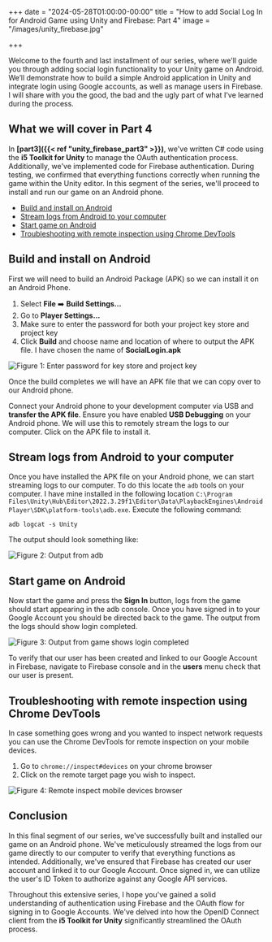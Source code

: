 +++
date = "2024-05-28T01:00:00-00:00"
title = "How to add Social Log In for Android Game using Unity and Firebase: Part 4"
image = "/images/unity_firebase.jpg"

+++

Welcome to the fourth and last installment of our series, where we'll guide you through adding social login functionality to your Unity game on Android. We’ll demonstrate how to build a simple Android application in Unity and integrate login using Google accounts, as well as manage users in Firebase. I will share with you the good, the bad and the ugly part of what I've learned during the process.

## What we will cover in Part 4

In **[part3]({{< ref "unity_firebase_part3" >}})**, we've written C# code using the **i5 Toolkit for Unity** to manage the OAuth authentication process. Additionally, we've implemented code for Firebase authentication. During testing, we confirmed that everything functions correctly when running the game within the Unity editor. In this segment of the series, we'll proceed to install and run our game on an Android phone.

- [Build and install on Android](#build-and-install-on-android)
- [Stream logs from Android to your computer](#stream-logs-from-android-to-your-computer)
- [Start game on Android](#start-game-on-android)
- [Troubleshooting with remote inspection using Chrome DevTools](#troubleshooting-with-remote-inspection-using-chrome-devtools)

## Build and install on Android

First we will need to build an Android Package (APK) so we can install it on an Android Phone.

1. Select **File** ➡️ **Build Settings...**
2. Go to **Player Settings...**
3. Make sure to enter the password for both your project key store and project key
4. Click **Build** and choose name and location of where to output the APK file. I have chosen the name of **SocialLogin.apk**

![](/images/unity_player_settings_password.png "Figure 1: Enter password for key store and project key")

Once the build completes we will have an APK file that we can copy over to our Android phone.

Connect your Android phone to your development computer via USB and **transfer the APK file**. Ensure you have enabled **USB Debugging** on your Android phone. We will use this to remotely stream the logs to our computer. Click on the APK file to install it.

## Stream logs from Android to your computer

Once you have installed the APK file on your Android phone, we can start streaming logs to our computer. To do this locate the `adb` tools on your computer. I have mine installed in the following location `C:\Program Files\Unity\Hub\Editor\2022.3.29f1\Editor\Data\PlaybackEngines\AndroidPlayer\SDK\platform-tools\adb.exe`. Execute the following command:

```shell
adb logcat -s Unity
```

The output should look something like:

![](/images/adb_logcat.png "Figure 2: Output from adb")

## Start game on Android

Now start the game and press the **Sign In** button, logs from the game should start appearing in the adb console. Once you have signed in to your Google Account you should be directed back to the game. The output from the logs should show login completed.

![](/images/adb_login_completed.png "Figure 3: Output from game shows login completed")

To verify that our user has been created and linked to our Google Account in Firebase, navigate to Firebase console and in the **users** menu check that our user is present.

## Troubleshooting with remote inspection using Chrome DevTools

In case something goes wrong and you wanted to inspect network requests you can use the Chrome DevTools for remote inspection on your mobile devices.

1. Go to `chrome://inspect#devices` on your chrome browser
2. Click on the remote target page you wish to inspect.

![](/images/chrome_remote_inspect.png "Figure 4: Remote inspect mobile devices browser")

## Conclusion

In this final segment of our series, we've successfully built and installed our game on an Android phone. We've meticulously streamed the logs from our game directly to our computer to verify that everything functions as intended. Additionally, we've ensured that Firebase has created our user account and linked it to our Google Account. Once signed in, we can utilize the user's ID Token to authorize against any Google API services.

Throughout this extensive series, I hope you've gained a solid understanding of authentication using Firebase and the OAuth flow for signing in to Google Accounts. We've delved into how the OpenID Connect client from the **i5 Toolkit for Unity** significantly streamlined the OAuth process.

